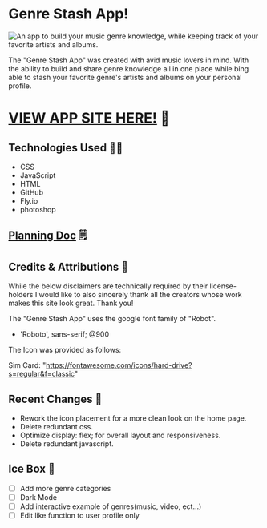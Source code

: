# Genre Stash App!

![An app to build your music genre knowledge, while keeping track of your favorite artists and albums.](/genreStashapp/public/assets/screenshot.png)


The "Genre Stash App" was created with avid music lovers in mind. With the ability to build and share genre knowledge all in one place while bing able to stash your favorite genre's artists and albums on your personal profile. 

# [VIEW APP SITE HERE!](https://thegenrestashapp.fly.dev/) 💾

## Technologies Used 👨‍💻

- CSS
- JavaScript
- HTML
- GitHub
- Fly.io
- photoshop

## [Planning Doc](https://trello.com/invite/b/IkxjAxyx/ATTI762609a28ea0ae0a98384040907fca6e68DDEBBC/genre-stash-unit-2-project) 🗒️

## Credits & Attributions 🙏

While the below disclaimers are technically required by their license-holders I would like to also sincerely thank all the creators whose work makes this site look great. Thank you!

The "Genre Stash App" uses the google font family of "Robot".
- 'Roboto', sans-serif; @900

The Icon was provided as follows:

Sim Card: 
"https://fontawesome.com/icons/hard-drive?s=regular&f=classic"

## Recent Changes 👏

- Rework the icon placement for a more clean look on the home page.
- Delete redundant css.
- Optimize display: flex; for overall layout and responsiveness.
- Delete redundant javascript.

## Ice Box 🍧

- [ ] Add more genre categories 
- [ ] Dark Mode
- [ ] Add interactive example of genres(music, video, ect...)
- [ ] Edit like function to user profile only
